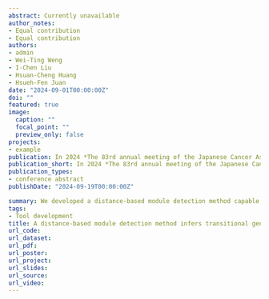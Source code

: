 ```yaml
---
abstract: Currently unavailable
author_notes:
- Equal contribution
- Equal contribution
authors:
- admin
- Wei-Ting Weng
- I-Chen Liu
- Hsuan-Cheng Huang
- Hsueh-Fen Juan
date: "2024-09-01T00:00:00Z"
doi: ""
featured: true
image:
  caption: ""
  focal_point: ""
  preview_only: false
projects:
- example
publication: In 2024 *The 83rd annual meeting of the Japanese Cancer Association*
publication_short: In 2024 *The 83rd annual meeting of the Japanese Cancer Association*
publication_types:
- conference abstract
publishDate: "2024-09-19T00:00:00Z"

summary: We developed a distance-based module detection method capable of revealing module dynamics and identifying transitional genes between cancer stages.
tags:
- Tool development
title: A distance-based module detection method infers transitional gene sets and drug discovery via single-cell RNA sequencing
url_code:
url_dataset:
url_pdf:
url_poster: 
url_project:
url_slides:
url_source:
url_video:
---
```

